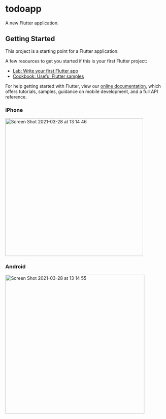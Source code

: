 # todoapp

A new Flutter application.

## Getting Started

This project is a starting point for a Flutter application.

A few resources to get you started if this is your first Flutter project:

- [Lab: Write your first Flutter app](https://flutter.dev/docs/get-started/codelab)
- [Cookbook: Useful Flutter samples](https://flutter.dev/docs/cookbook)

For help getting started with Flutter, view our
[online documentation](https://flutter.dev/docs), which offers tutorials,
samples, guidance on mobile development, and a full API reference.

### iPhone
<img width="434" alt="Screen Shot 2021-03-28 at 13 14 46" src="https://user-images.githubusercontent.com/14138179/112742231-a4bc4d80-8fc7-11eb-82ae-9ee1078ff29c.png">


### Android
<img width="438" alt="Screen Shot 2021-03-28 at 13 14 55" src="https://user-images.githubusercontent.com/14138179/112742234-a71ea780-8fc7-11eb-9e23-1669fb8bd815.png">
